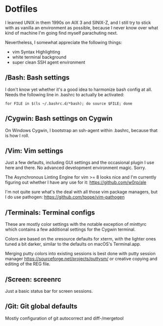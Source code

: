 # Dotfiles

I learned UNIX in them 1990s on AIX 3 and SINIX-Z, and I still try to stick 
with as vanilla an environment as possible, because I never know over what 
kind of machine I'm going find myself parachuting next.

Nevertheless, I somewhat appreciate the following things:

* vim Syntax Highlighting 
* white terminal background
* super clean SSH agent environment

## /Bash: Bash settings

I don't know yet whether it's a good idea to harmonize bash config at all. 
Needs the following line in .bashrc to actually be activated: 

```
for FILE in $(ls ~/.bashrc.d/*bash); do source $FILE; done
```

## /Cygwin: Bash settings on Cygwin

On Windows Cygwin, I bootstrap an ssh-agent within .bashrc, because that 
is how I roll.

## /Vim: Vim settings

Just a few defaults, including GUI settings and the occasional plugin I use
here and there. No advanced development environment magic. Sorry.

The Asynchronous Linting Engine for vim >= 8 looks nice and I'm currently
figuring out whether I have any use for it: https://github.com/w0rp/ale

I'm not quite sure what's the deal with all those vim package managers, but 
I do use pathogen: https://github.com/tpope/vim-pathogen

## /Terminals: Terminal configs

These are mostly color settings with the notable exception of minttyrc which
contains a few additional settings for the Cygwin terminal.

Colors are based on the xresource defaults for xterm, with the lighter ones 
tuned a bit darker, similar to the defaults on macOS's Terminal.app.

Merging putty colors into existing sessions is best done with putty session 
manager https://sourceforge.net/projects/puttysm/ or creative copying and 
editing of the REG file.

## /Screen: screenrc

Just a basic status bar for screen sessions.

## /Git: Git global defaults

Mostly configuration of git autocorrect and diff-/mergetool

[modeline]: # ( vim: set fenc=utf-8 textwidth=78 formatoptions=tn: ) 
